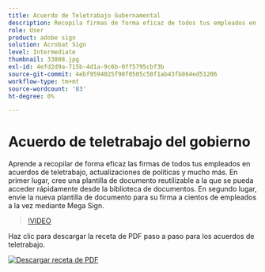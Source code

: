 ```yaml
---
title: Acuerdo de Teletrabajo Gubernamental
description: Recopila firmas de forma eficaz de todos tus empleados en acuerdos de teletrabajo, actualizaciones de políticas y mucho más
role: User
product: adobe sign
solution: Acrobat Sign
level: Intermediate
thumbnail: 33808.jpg
exl-id: 4efd2d9a-715b-4d1a-9c6b-0ff5795cbf3b
source-git-commit: 4ebf9594025f98f0505c58f1ab43fb864ed51206
workflow-type: tm+mt
source-wordcount: '83'
ht-degree: 0%

---
```


# Acuerdo de teletrabajo del gobierno

Aprende a recopilar de forma eficaz las firmas de todos tus empleados en acuerdos de teletrabajo, actualizaciones de políticas y mucho más. En primer lugar, cree una plantilla de documento reutilizable a la que se pueda acceder rápidamente desde la biblioteca de documentos. En segundo lugar, envíe la nueva plantilla de documento para su firma a cientos de empleados a la vez mediante Mega Sign.

>[!VIDEO](https://video.tv.adobe.com/v/33808?quality=12&learn=on&hidetitle=true)

Haz clic para descargar la receta de PDF paso a paso para los acuerdos de teletrabajo.

[![Descargar receta de PDF](../assets/acrobat_PDF_96.png)](../assets/UseCaseRecipe-EN-UsingMegaSign.pdf)
